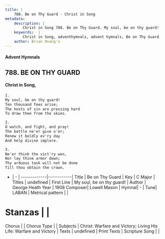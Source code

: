 ```yaml
---
title: |
    788. Be on Thy Guard - Christ in Song
metadata:
    description: |
        Christ in Song 788. Be on Thy Guard. My soul, be on thy guard! Ten thousand foes arise; The hosts of sin are pressing hard To draw thee from the skies.
    keywords:  |
        Christ in Song, adventhymnals, advent hymnals, Be on Thy Guard, My soul, be on thy guard!. 
    author: Brian Onang'o
---
```


#### Advent Hymnals
## 788. BE ON THY GUARD
####  Christ in Song,

```txt
1.
My soul, be on thy guard!
Ten thousand foes arise;
The hosts of sin are pressing hard
To draw thee from the skies.

2.
O watch, and fight, and pray!
The battle ne'er give o'er;
Renew it boldly ev'ry day
And help divine implore.

3.
Ne'er think the vict'ry won,
Nor lay thine armor down;
Thy arduous task will not be done
Till thou obtain the crown.

```

- |   -  |
-------------|------------|
Title | Be on Thy Guard |
Key | C Major |
Titles | undefined |
First Line | My soul, be on thy guard! |
Author | George Heath
Year | 1908
Composer| Lowell Mason |
Hymnal|  - |
Tune| LABAN |
Metrical pattern | |
# Stanzas |  |
Chorus |  |
Chorus Type |  |
Subjects | Christ: Warfare and Victory; Living His Life: Warfare and Victory |
Texts | undefined |
Print Texts | 
Scripture Song |  |
    
